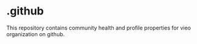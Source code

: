 # .github
This repository contains community health and profile properties for vieo organization on github.
